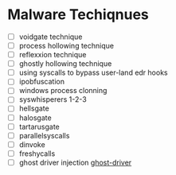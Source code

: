 # Malware Techiqnues

- [ ] voidgate technique
- [ ] process hollowing technique
- [ ] reflexxion technique
- [ ] ghostly hollowing technique
- [ ] using syscalls to bypass user-land edr hooks
- [ ] ipobfuscation
- [ ] windows process clonning
- [ ] syswhisperers 1-2-3
- [ ] hellsgate
- [ ] halosgate
- [ ] tartarusgate
- [ ] parallelsyscalls
- [ ] dinvoke
- [ ] freshycalls
- [ ] ghost driver injection [ghost-driver](https://medium.com/@s12deff/ghost-driver-injection-a21917010584)

<div id="current-page-progress-bar"></div>